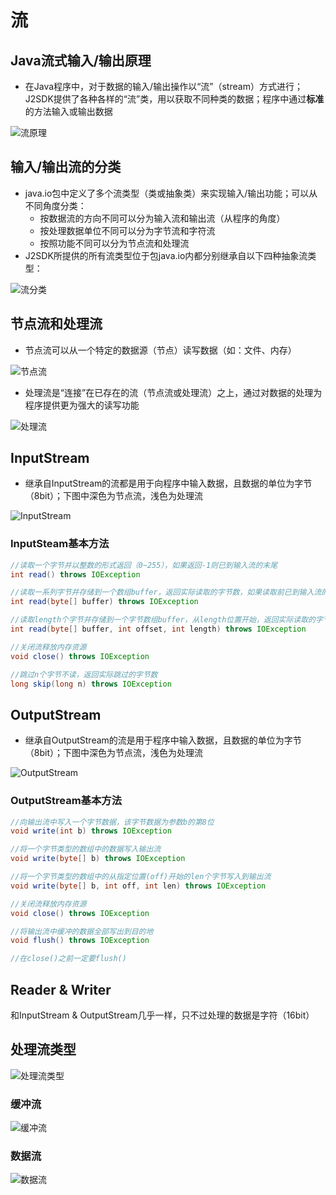 ﻿# 流

## Java流式输入/输出原理

* 在Java程序中，对于数据的输入/输出操作以“流”（stream）方式进行；J2SDK提供了各种各样的“流”类，用以获取不同种类的数据；程序中通过**标准**的方法输入或输出数据

![流原理](https://github.com/LibraTang/Pics/blob/master/Java-Notes/%E6%B5%81%E5%8E%9F%E7%90%86.png)

## 输入/输出流的分类

* java.io包中定义了多个流类型（类或抽象类）来实现输入/输出功能；可以从不同角度分类：
  * 按数据流的方向不同可以分为输入流和输出流（从程序的角度）
  * 按处理数据单位不同可以分为字节流和字符流
  * 按照功能不同可以分为节点流和处理流
* J2SDK所提供的所有流类型位于包java.io内都分别继承自以下四种抽象流类型：

![流分类](https://github.com/LibraTang/Pics/blob/master/Java-Notes/%E6%B5%81%E7%B1%BB%E5%9E%8B.png)

## 节点流和处理流

* 节点流可以从一个特定的数据源（节点）读写数据（如：文件、内存）

![节点流](https://github.com/LibraTang/Pics/blob/master/Java-Notes/%E8%8A%82%E7%82%B9%E6%B5%81.png)

* 处理流是“连接”在已存在的流（节点流或处理流）之上，通过对数据的处理为程序提供更为强大的读写功能

![处理流](https://github.com/LibraTang/Pics/blob/master/Java-Notes/%E5%A4%84%E7%90%86%E6%B5%81.png)

## InputStream

* 继承自InputStream的流都是用于向程序中输入数据，且数据的单位为字节（8bit）；下图中深色为节点流，浅色为处理流

![InputStream](https://github.com/LibraTang/Pics/blob/master/Java-Notes/InputStream.png)

### InputSteam基本方法

```java
//读取一个字节并以整数的形式返回（0~255），如果返回-1则已到输入流的末尾
int read() throws IOException

//读取一系列字节并存储到一个数组buffer，返回实际读取的字节数，如果读取前已到输入流的末尾返回-1
int read(byte[] buffer) throws IOException

//读取length个字节并存储到一个字节数组buffer，从length位置开始，返回实际读取的字节数，如果读取前已到输入流的末尾返回-1
int read(byte[] buffer, int offset, int length) throws IOException

//关闭流释放内存资源
void close() throws IOException

//跳过n个字节不读，返回实际跳过的字节数
long skip(long n) throws IOException
```

## OutputStream

* 继承自OutputStream的流是用于程序中输入数据，且数据的单位为字节（8bit）；下图中深色为节点流，浅色为处理流

![OutputStream](https://github.com/LibraTang/Pics/blob/master/Java-Notes/OutputStream.png)

### OutputStream基本方法

```java
//向输出流中写入一个字节数据，该字节数据为参数b的第8位
void write(int b) throws IOException

//将一个字节类型的数组中的数据写入输出流
void write(byte[] b) throws IOException

//将一个字节类型的数组中的从指定位置(off)开始的len个字节写入到输出流
void write(byte[] b, int off, int len) throws IOException

//关闭流释放内存资源
void close() throws IOException

//将输出流中缓冲的数据全部写出到目的地
void flush() throws IOException

//在close()之前一定要flush()
```

## Reader & Writer

和InputStream & OutputStream几乎一样，只不过处理的数据是字符（16bit）

## 处理流类型

![处理流类型](https://github.com/LibraTang/Pics/blob/master/Java-Notes/%E5%A4%84%E7%90%86%E6%B5%81%E7%B1%BB%E5%9E%8B.png)

### 缓冲流

![缓冲流](https://github.com/LibraTang/Pics/blob/master/Java-Notes/%E7%BC%93%E5%86%B2%E6%B5%81.png)

### 数据流

![数据流](https://github.com/LibraTang/Pics/blob/master/Java-Notes/%E6%95%B0%E6%8D%AE%E6%B5%81.png)

